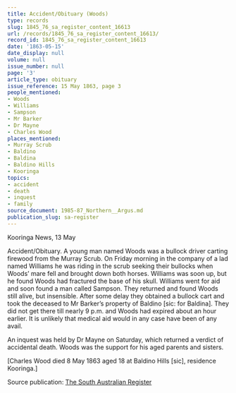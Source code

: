 ```yaml
---
title: Accident/Obituary (Woods)
type: records
slug: 1845_76_sa_register_content_16613
url: /records/1845_76_sa_register_content_16613/
record_id: 1845_76_sa_register_content_16613
date: '1863-05-15'
date_display: null
volume: null
issue_number: null
page: '3'
article_type: obituary
issue_reference: 15 May 1863, page 3
people_mentioned:
- Woods
- Williams
- Sampson
- Mr Barker
- Dr Mayne
- Charles Wood
places_mentioned:
- Murray Scrub
- Baldino
- Baldina
- Baldino Hills
- Kooringa
topics:
- accident
- death
- inquest
- family
source_document: 1985-87_Northern__Argus.md
publication_slug: sa-register
---
```


Kooringa News, 13 May

Accident/Obituary.  A young man named Woods was a bullock driver carting firewood from the Murray Scrub.  On Friday morning in the company of a lad named Williams he was riding in the scrub seeking their bullocks when Woods’ mare fell and brought down both horses.  Williams was soon up, but he found Woods had fractured the base of his skull.  Williams went for aid and soon found a man called Sampson.  They returned and found Woods still alive, but insensible.  After some delay they obtained a bullock cart and took the deceased to Mr Barker’s property of Baldino [sic: for Baldina].  They did not get there till nearly 9 p.m. and Woods had expired about an hour earlier.  It is unlikely that medical aid would in any case have been of any avail.

An inquest was held by Dr Mayne on Saturday, which returned a verdict of accidental death.  Woods was the support for his aged parents and sisters.

[Charles Wood died 8 May 1863 aged 18 at Baldino Hills [sic], residence Kooringa.]

Source publication: [The South Australian Register](/publications/sa-register/)
